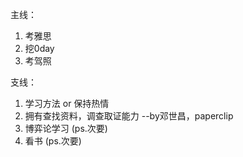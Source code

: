 

主线：

1. 考雅思
2. 挖0day
3. 考驾照



支线：

1. 学习方法 or 保持热情
2. 拥有查找资料，调查取证能力 --by邓世昌，paperclip
3. 博弈论学习 (ps.次要)
4. 看书 (ps.次要) 
